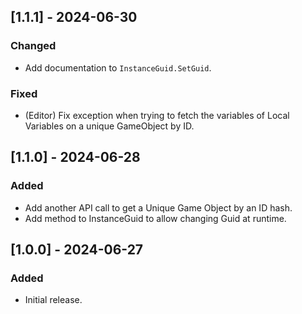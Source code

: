 ﻿## [1.1.1] - 2024-06-30

### Changed

- Add documentation to `InstanceGuid.SetGuid`.

### Fixed

- (Editor) Fix exception when trying to fetch the variables of Local Variables on a unique GameObject by ID.

## [1.1.0] - 2024-06-28

### Added

- Add another API call to get a Unique Game Object by an ID hash.
- Add method to InstanceGuid to allow changing Guid at runtime.

## [1.0.0] - 2024-06-27

### Added

- Initial release.
